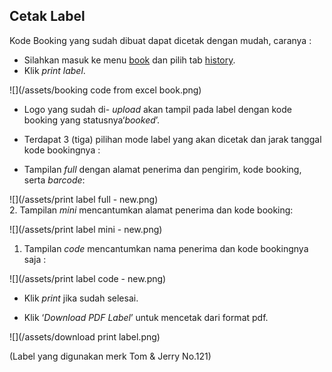 ## Cetak Label

Kode Booking yang sudah dibuat dapat dicetak dengan mudah, caranya :

* Silahkan masuk ke menu [book](https://paket.id/book) dan pilih tab [history](https://paket.id/book/history).
* Klik _print label_.

![](/assets/booking code from excel book.png)

* Logo yang sudah di- _upload_ akan tampil pada label dengan kode booking yang statusnya‘_booked_’.
* Terdapat 3 \(tiga\) pilihan mode label yang akan dicetak dan jarak tanggal kode bookingnya :

* Tampilan _full_ dengan alamat penerima dan pengirim, kode booking, serta _barcode_:

![](/assets/print label full - new.png)  
2. Tampilan _mini_ mencantumkan alamat penerima dan kode booking:

![](/assets/print label mini - new.png)

1. Tampilan _code_ mencantumkan nama penerima dan kode bookingnya saja : 

![](/assets/print label code - new.png)

* Klik _print_ jika sudah selesai.

* Klik ‘_Download PDF Label_’ untuk mencetak dari format pdf.

![](/assets/download print label.png)

\(Label yang digunakan merk Tom & Jerry No.121\)

